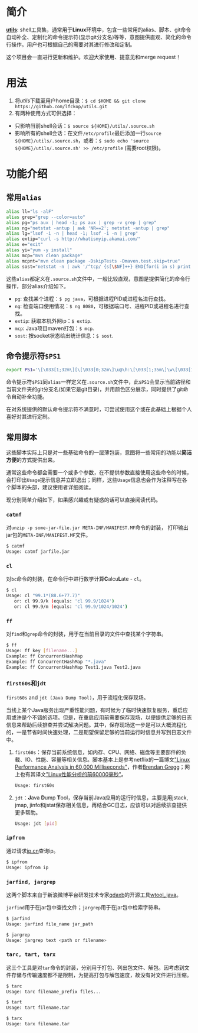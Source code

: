 # 简介
**[utils](https://github.com/lfckop/utils)**: shell工具集，通常用于**Linux**环境中，包含一些常用的alias、脚本、git命令自动补全、定制化的命令提示符(显示git分支名)等等，意图提供直观、简化的命令行操作。用户也可根据自己的需要对其进行修改和定制。

这个项目会一直进行更新和维护。欢迎大家使用、提意见和merge request！

# 用法
1. 将*utils*下载至用户home目录：`$ cd $HOME && git clone https://github.com/lfckop/utils.git`
2. 有两种使用方式可供选择：
  * 只影响当前shell会话：`$ source ${HOME}/utils/.source.sh`
  * 影响所有的shell会话：在文件`/etc/profile`最后添加一行`source ${HOME}/utils/.source.sh`，或者：`$ sudo echo 'source ${HOME}/utils/.source.sh' >> /etc/profile` (需要root权限)。

# 功能介绍
## 常用`alias`
```bash
alias ll="ls -alF"
alias grep="grep --color=auto"
alias pg="ps aux | head -1; ps aux | grep -v grep | grep"
alias ng="netstat -antup | awk 'NR==2'; netstat -antup | grep"
alias lg="lsof -i -n | head -1; lsof -i -n | grep"
alias extip="curl -s http://whatismyip.akamai.com/"
alias e="exit"
alias yi="yum -y install"
alias mcp="mvn clean package"
alias mcpnt="mvn clean package -DskipTests -Dmaven.test.skip=true"
alias sost="netstat -n | awk '/^tcp/ {s[\$NF]++} END{for(i in s) print i, s[i]}' OFS='\t'"
```
这些`alias`都定义在`.source.sh`文件中，一般比较直观，意图是提供简化的命令行操作，部分alias介绍如下。

* `pg`: 查找某个进程：`$ pg java`，可根据进程PID或进程名进行查找。
* `ng`: 检查端口使用情况：`$ ng 8080`，可根据端口号、进程PID或进程名进行查找。
* `extip`: 获取本机外网ip：`$ extip`.
* `mcp`: Java项目maven打包：`$ mcp`.
* `sost`: 按socket状态给出统计信息：`$ sost`.

## 命令提示符`$PS1`
```bash
export PS1='\[\033[1;32m\][\[\033[0;32m\]\u@\h:\[\033[1;35m\]\w\[\033[1;36m\]$(__git_ps1 " (%s)")\[\033[1;32m\] ]\[\033[1;31m\] \$\[\033[0m\] '
```
命令提示符`$PS1`同`alias`一样定义在`.source.sh`文件中，此`$PS1`会显示当前路径和当前文件夹的git分支名(如果它是git目录)，并用颜色区分展示，同时提供了git命令自动补全功能。

在对系统提供的默认命令提示符不满意时，可尝试使用这个或在此基础上根据个人喜好对其进行定制。

## 常用脚本
这些脚本实际上只是对一些基础命令的一层薄包装，意图将一些常用的功能以**简洁方便**的方式提供出来。

通常这些命令都会需要一个或多个参数，在不提供参数直接使用这些命令的时候，会打印出`Usage`提示信息并立即退出；同样，这些`Usage`信息也会作为注释写在各个脚本的头部，建议使用者详细阅读。

现分别简单介绍如下，如果感兴趣或有疑惑的话可以直接阅读代码。

### `catmf`
对`unzip -p some-jar-file.jar META-INF/MANIFEST.MF`命令的封装，
打印输出jar包的`META-INF/MANIFEST.MF`文件。

```bash
$ catmf
Usage: catmf jarfile.jar
```

### `cl`
对`bc`命令的封装，在命令行中进行数学计算**C**alcu**L**ate - `cl`。

```bash
$ cl
Usage: cl "99.1*(88.6+77.7)"
   or: cl 99.9/k (equals: 'cl 99.9/1024')
   or: cl 99.9/m (equals: 'cl 99.9/1024/1024')
```

### `ff`
对`find`和`grep`命令的封装，用于在当前目录的文件中查找某个字符串。

```bash
$ ff
Usage: ff key [filename...]
Example: ff ConcurrentHashMap
Example: ff ConcurrentHashMap "*.java"
Example: ff ConcurrentHashMap Test1.java Test2.java
```

### `first60s`和`jdt`
`first60s` and `jdt (Java Dump Tool)`，用于流程化保存现场。

当线上某个Java服务出现严重性能问题，有时候为了临时快速恢复服务，重启应用或许是个不错的选项。但是，在重启应用前需要保存现场，以便提供足够的日志信息来帮助后续排查并尝试解决问题。其中，保存现场这一步是可以大概流程化的，一是节省时间快速处理，二是期望保留足够的当前运行时信息并写到日志文件中。

1. `first60s`：保存当前系统信息，如内存、CPU、网络、磁盘等主要部件的负载、IO、性能、容量等相关信息。脚本基本上是参考netflix的一篇博文["Linux Performance Analysis in 60,000 Milliseconds"](http://techblog.netflix.com/2015/11/linux-performance-analysis-in-60s.html)，作者[Brendan Gregg](http://www.brendangregg.com/)；网上也有其译文["Linux性能分析的前60000毫秒"](https://segmentfault.com/a/1190000004104493)。

    ```bash
    Usage: first60s
    ```

2. `jdt`：**J**ava **D**ump **T**ool，保存当前Java应用的运行时信息，主要是用jstack, jmap, jinfo和jstat保存相关信息，再结合GC日志，应该可以对后续排查提供更多帮助。

    ```bash
    Usage: jdt [pid]
    ```

### `ipfrom`
通过请求[ip.cn](http://ip.cn)查询ip。

```bash
$ ipfrom
Usage: ipfrom ip
```

### `jarfind, jargrep`
这两个脚本来自于新浪微博平台研发技术专家[qdaxb](https://github.com/qdaxb)的开源工具[wtool_java](https://github.com/qdaxb/wtool_java/tree/master/tools)。

`jarfind`用于在jar包中查找文件；`jargrep`用于在jar包中检索字符串。

```bash
$ jarfind
Usage: jarfind file_name jar_path

$ jargrep
Usage: jargrep text <path or filename>
```

### `tarc, tart, tarx`
这三个工具是对`tar`命令的封装，分别用于打包、列出包文件、解包。因考虑到文件存储与传输速度都不是限制，为提高打包与解包速度，故没有对文件进行压缩。

```bash
$ tarc
Usage: tarc filename_prefix files...

$ tart
Usage: tart filename.tar

$ tarx
Usage: tarx filename.tar
```
